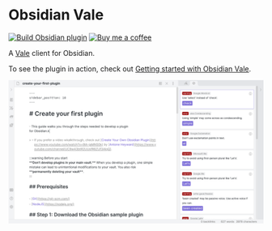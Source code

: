 # Obsidian Vale

[![Build Obsidian plugin](https://github.com/marcusolsson/obsidian-vale/actions/workflows/release.yml/badge.svg)](https://github.com/marcusolsson/obsidian-vale/actions/workflows/release.yml)
[![Buy me a coffee](https://img.shields.io/badge/-buy_me_a%C2%A0coffee-gray?logo=buy-me-a-coffee)](https://www.buymeacoffee.com/marcusolsson)

A [Vale](https://docs.errata.ai/) client for Obsidian.

To see the plugin in action, check out [Getting started with Obsidian Vale](https://vimeo.com/641460560).

![Screenshot](screenshot.png)

